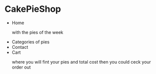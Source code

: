 # CakePieShop
<ul>
<li>Home</li>
  <p>with the pies of the week</p>
<li>Categories of pies</li>
<li>Contact</li>
<li>Cart</li> <p>where you will fint your pies and total cost then you could ceck your order out</p>
</ul>
